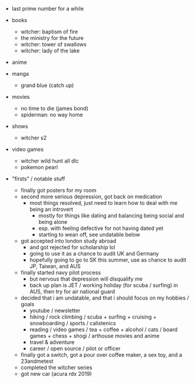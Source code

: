 - last prime number for a while

- books
  - witcher: baptism of fire
  - the ministry for the future
  - witcher: tower of swallows
  - witcher: lady of the lake

- anime

- manga
  - grand blue (catch up) 

- movies
  - no time to die (james bond)
  - spiderman: no way home
  
- shows
  - witcher s2
  
- video games
  - witcher wild hunt all dlc
  - pokemon pearl

- "firsts" / notable stuff
  - finally got posters for my room
  - second more serious depression, got back on medication
    - most things resolved, just need to learn how to deal with me being an introvert
      - mostly for things like dating and balancing being social and being alone
      - esp. with feeling defective for not having dated yet
      - starting to wean off, see undatable below
  - got accepted into london study abroad
    - and got rejected for scholarship lol
    - going to use it as a chance to audit UK and Germany
    - hopefully going to go to SK this summer, use as chance to audit JP, Taiwan, and AUS
  - finally started navy pilot process
    - but nervous that depression will disqualify me
    - back up plan is JET / working holiday (for scuba / surfing) in AUS, then try for air national guard
  - decided that i am undatable, and that i should focus on my hobbies / goals
    - youtube / newsletter
    - hiking / rock climbing / scuba + surfing + cruising + snowboarding / sports / calistenics
    - reading / video games / tea + coffee + alcohol / cats / board games + chess + shogi / arthouse movies and anime
    - travel & adventure
    - career / open source / pilot or officer
  - finally got a switch, got a pour over coffee maker, a sex toy, and a 23andmetest
  - completed the witcher series
  - got new car (acura rdx 2019)
